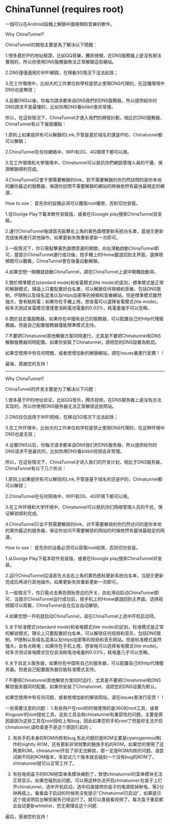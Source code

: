 # ChinaTunnel (requires root)
一個可以在Android設備上解鎖中國視頻和音樂的軟件。

Why ChinaTunnel?

ChinaTunnel的開發主要是為了解決以下問題：

1.很多基於IP的地址驗證，比如QQ音樂，騰訊視頻，在DNS服務器上是沒有辦法實現的，所以你使用DNS服務器無法正常解鎖這些網站。

2.DNS僅僅適用於WIFI網路，在移動3G情況下沒法起效；

3.在工作環境中，比如大的工作單位和學校是禁止使用DNS代理的，在這種環境中DNS也是無效；

4.設置DNS以後，你每次請求都來自DNS我們的DNS服務器，所以提供給你的DNS請求不是最優的，比如你用DNS看bilibili會非常慢。

所以，在這些情況下，ChinaTunnel才進入我們的開發計劃，相比於DNS服務器，ChinaTunnel有以下幾個優點：

1.原則上如果提供有可以解鎖的Link,不管是基於域名的還是IP的，Chinatunnel都可以解鎖；

2.ChinaTunnel在任何網絡中，WIFI和3G、4G環境下都可以用。

3.在工作環境和大學環境中，Chinatunnel可以抵抗你們網路管理人員的干擾，保證解鎖順利完成。

4.ChinaTunnel只會干預需要解鎖的link，對不需要解鎖的你仍然訪問的是你本地的離你最近的服務器，保證你訪問不需要解鎖的網站的時候依然有最快最穩定的網速。

How to use： 首先你的設備必須可以獲取root權限，否則切勿安裝。

1.從Goolge Play下載本軟件安裝版，或者在Gooogle play搜索ChinaTunnel並安裝。

2.運行ChinaTunnel後請首先點擊右上角的黃色圖標更新系統白名單，當提示更新完成後再進行其他操作。如果更新失敗重新更新一次即可。

3.一般情況下，你只需點擊黃色圖標旁邊的開關，向右滑動啟動ChinaTunnel即可，當提示ChinaTunnel運行成功後，按手機上的Home鍵退回到主界面，選擇視頻既可以觀看，ChinaTunnel會在後臺自動解鎖。

4.如果您想一開機就啟動ChinaTunnel，請在ChinaTunnel上選中開機啟動項。

5.關於標準模式(standard mode)和省電模式(lite mode)的區別，標準模式是正常的解鎖模式，理論上只要配置好白名單，可以解鎖任何視頻和音樂，包括DNS限制，IP限制以及域名混淆以及https加密等的視頻和音樂網站。但是標準模式雖然強大，會有點耗電；如果你在手機上用，想省電可以選擇省電模式(lite mode)。經多次測試省電模式僅僅會消耗電池電量的0.03%，耗電量幾乎可以忽略。

6.關於自定義服務器，如果你在中國有自己的服務器，可以配置自己的http代理服務器。但是自己配置服務器僅能標準模式支持。

7.不要把Chinatunnel其他解鎖方案同時運行，尤其是不要把Chinatunnel和DNS解鎖服務器同時配置。如果你安裝了Chinatunnel，請把您的DNS設置為默認。

如果您使用中有任何問題，或者想增加新的解鎖網站，請在issues裏進行反饋！！

最後，感謝您的支持！

********************************************************************************************************

Why ChinaTunnel?

ChinaTunnel的开发主要是为了解决以下问题：

1.很多基于IP的地址验证，比如QQ音乐，腾讯视频，在DNS服务器上是没有办法实现的，所以你使用DNS服务器无法正常解锁这些网站。

2.DNS仅仅适用于WIFI网络，在移动3G情况下没法起效；

3.在工作环境中，比如大的工作单位和学校是禁止使用DNS代理的，在这种环境中DNS也是无效；

4.设置DNS以后，你每次请求都来自DNS我们的DNS服务器，所以提供给你的DNS请求不是最优的，比如你用DNS看bilibili视频会非常慢。

所以，在这些情况下，ChinaTunnel才进入我们的开发计划，相比于DNS服务器，ChinaTunnel有以下几个优点：

1.原则上如果提供有可以解锁的Link,不管是基于域名的还是IP的，Chinatunnel都可以解锁；

2.ChinaTunnel在任何网络中，WIFI和3G、4G环境下都可以用。

3.在工作环境和大学环境中，Chinatunnel可以抵抗你们网络管理人员的干扰，保证解锁顺利完成。

4.ChinaTunnel只会干预需要解锁的link，对不需要解锁的你仍然访问的是你本地的离你最近的服务器，保证你访问不需要解锁的网站的时候依然有最快最稳定的网速。

How to use：
首先你的设备必须可以获取root权限，否则切勿安装。

1.从Goolge Play下载本软件安装版，或者在Gooogle play搜索ChinaTunnel并安装。

2.运行ChinaTunnel后请首先点击右上角的黄色图标更新系统白名单，当提示更新完成后再进行其他操作。如果更新失败重新更新一次即可。

3.一般情况下，你只需点击黄色图标旁边的开关，向右滑动启动ChinaTunnel即可，当提示ChinaTunnel运行成功后，按手机上的Home键退回到主界面，选择视频既可以观看，ChinaTunnel会在后台自动解锁。

4.如果您想一开机就启动ChinaTunnel，请在ChinaTunnel上选中开机启动项。

5.关于标准模式(standard mode)和省电模式(lite mode)的区别，标准模式是正常的解锁模式，理论上只要配置好白名单，可以解锁任何视频和音乐，包括DNS限制，IP限制以及域名混淆以及https加密等的视频和音乐网站。但是标准模式虽然强大，会有点耗电；如果你在手机上用，想省电可以选择省电模式(lite mode)。经多次测试省电模式仅仅会消耗电池电量的0.03%，耗电量几乎可以忽略。

6.关于自定义服务器，如果你在中国有自己的服务器，可以配置自己的http代理服务器。但是自己配置服务器仅能标准模式支持。

7.不要把Chinatunnel其他解锁方案同时运行，尤其是不要把Chinatunnel和DNS解锁服务器同时配置。如果你安装了Chinatunnel，请把您的DNS设置为默认。

如果您使用中有任何问题，或者想增加新的解锁网站，请在issues里进行反馈！！

一些需要注意的问题：
1.有些用户在root的时候使用的是360的root工具，或者Kinguser的root授权工具，这些工具会和chinatunnel有兼容性的问题，主要是原因是因为这些工具在root授权上有bug，因此如果您的手机root了但是却无法开启chinatunnel,请检查是不是这个原因引起的；

2. 有些手机本身的ROM内核有bug,有此问题的是ROM主要是cyanogenmod制作的nightly ROM，还有更新非常频繁的魅族手机的ROM。如果您的使用了这两类ROM，chinatunnel开启了却无法解锁，那一定是ROM内核的问题。请尝试刷不同的ROM版本，多尝试几个版本就会碰到一个没有bug的ROM了，chinatunnel就可以正常工作了。

3. 有些电视盒子的ROM把菜单条模块阉割了，致使chinatunnel的菜单模块无法正常显示。如果您碰到此问题，可以用这种办法开启chinatunnel:在盒子上打开chinatunnel，选中开机启动，选中后直接把你盒子的电源拔掉断电，等2分钟再插上，看看盒子启动的时候有没有提示“Chinatunnel已启动”，如果提示这个就说明后台解锁服务已经运行了。就可以直接看视频了。每次盒子重启都会自动更新whitelist，您无需理会这个问题.


最后，感谢您的支持！
